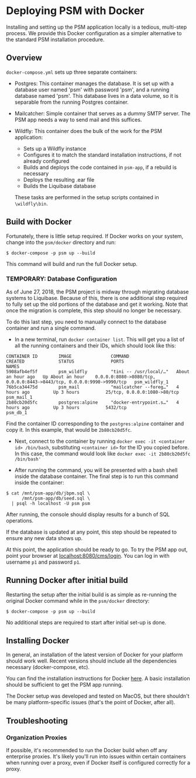 # Deploying PSM with Docker

Installing and setting up the PSM application locally is a tedious, multi-step process. We provide this Docker configuration as a simpler alternative to the standard PSM installation procedure.

## Overview

`docker-compose.yml` sets up three separate containers:

- Postgres: This container manages the database. It is set up with a database user named 'psm' with password 'psm', and a running database named 'psm'. This database lives in a data volume, so it is separable from the running Postgres container.

- Mailcatcher: Simple container that serves as a dummy SMTP server. The PSM app needs a way to send mail and this suffices.

- Wildfly: This container does the bulk of the work for the PSM application:
    - Sets up a Wildfly instance
    - Configures it to match the standard installation instructions, if not already configured
    - Builds and deploys the code contained in `psm-app`, if a rebuild is necessary
    - Deploys the resulting .ear file
    - Builds the Liquibase database
  
  These tasks are performed in the setup scripts contained in `\wildfly\bin`.

## Build with Docker

Fortunately, there is little setup required. If Docker works on your system, change into the `psm/docker` directory and run:

    $ docker-compose -p psm up --build

This command will build and run the full Docker setup.

### TEMPORARY: Database Configuration

As of June 27, 2018, the PSM project is midway through migrating database systems to Liquibase. Because of this, there is one additional step required to fully set up the old portions of the database and get it working. Note that once the migration is complete, this step should no longer be necessary.

To do this last step, you need to manually connect to the database container and run a single command.

- In a new terminal, run `docker container list`. This will get you a list of all the running containers and their IDs, which should look like this:

```
CONTAINER ID        IMAGE               COMMAND                  CREATED             STATUS              PORTS                                                                    NAMES
5908afb4ef5f        psm_wildfly         "tini -- /usr/local/…"   About an hour ago   Up About an hour    0.0.0.0:8080->8080/tcp, 0.0.0.0:8443->8443/tcp, 0.0.0.0:9990->9990/tcp   psm_wildfly_1
76b5ca34475d        psm_mail            "mailcatcher --foreg…"   4 hours ago         Up 3 hours          25/tcp, 0.0.0.0:1080->80/tcp                                             psm_mail_1
2b80cb20d5fc        postgres:alpine     "docker-entrypoint.s…"   4 hours ago         Up 3 hours          5432/tcp                                                                 psm_db_1
```

Find the container ID corresponding to the `postgres:alpine` container and copy it. In this example, that would be `2b80cb20d5fc`.

- Next, connect to the container by running `docker exec -it <container id> /bin/bash`, substituting `<container id>` for the ID you copied before. In this case, the command would look like `docker exec -it 2b80cb20d5fc /bin/bash'`

- After running the command, you will be presented with a bash shell inside the database container. The final step is to run this command inside the container:

```
$ cat /mnt/psm-app/db/jbpm.sql \
      /mnt/psm-app/db/seed.sql \
  | psql -h localhost -U psm psm
```

After running, the console should display results for a bunch of SQL operations.

If the database is updated at any point, this step should be repeated to ensure any new data shows up.

At this point, the application should be ready to go. To try the PSM app out, point your browser at [localhost:8080/cms/login](http://localhost:8080/cms/login). You can log in with username `p1` and password `p1`.

## Running Docker after initial build

Restarting the setup after the initial build is as simple as re-running the original Docker command while in the `psm/docker` directory:

    $ docker-compose -p psm up --build

No additional steps are required to start after initial set-up is done.

## Installing Docker

In general, an installation of the latest version of Docker for your platform should work well. Recent versions should include all the dependencies necessary (docker-compose, etc).

You can find the installation instructions for Docker [here](https://docs.docker.com/install/). A basic installation should be sufficient to get the PSM app running.

The Docker setup was developed and tested on MacOS, but there shouldn't be many platform-specific issues (that's the point of Docker, after all).

## Troubleshooting

### Organization Proxies

If possible, it's recommended to run the Docker build when off any enterprise proxies. It's likely you'll run into issues within certain containers when running over a proxy, even if Docker itself is configured correctly for a proxy.
